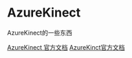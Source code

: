 # AzureKinect
AzureKinect的一些东西

[AzureKinect 官方文档](https://docs.microsoft.com/zh-cn/azure/Kinect-dk/)
<a href="https://docs.microsoft.com/zh-cn/azure/Kinect-dk/" target="_blank">AzureKinct官方文档<a/>
